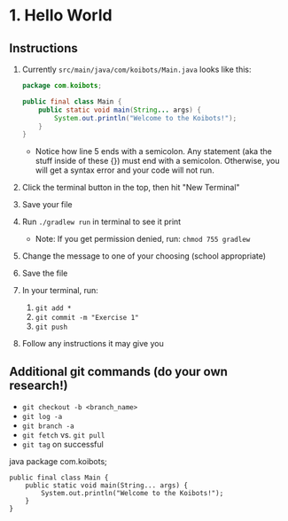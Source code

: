 # 1. Hello World

## Instructions 
1. Currently ```src/main/java/com/koibots/Main.java``` looks like this:

    ```java
    package com.koibots;

    public final class Main {
        public static void main(String... args) {
            System.out.println("Welcome to the Koibots!");
        }
    }
    ```
     - Notice how line 5 ends with a semicolon. Any statement (aka the stuff inside of these {}) must end with a semicolon. Otherwise, you will get a syntax error and your code will not run.
2. Click the terminal button in the top, then hit "New Terminal"
3. Save your file
4. Run `./gradlew run` in terminal to see it print
    - Note: If you get permission denied, run: `chmod 755 gradlew`
5. Change the message to one of your choosing (school appropriate)
6. Save the file
7. In your terminal, run:
    1. `git add *`
    2. `git commit -m "Exercise 1"`
    3. `git push`
8. Follow any instructions it may give you

## Additional git commands (do your own research!)
- `git checkout -b <branch_name>`
- `git log -a`
- `git branch -a`
- `git fetch` vs. `git pull`
- `git tag` on successful

java
    package com.koibots;

    public final class Main {
        public static void main(String... args) {
            System.out.println("Welcome to the Koibots!");
        }
    }
    